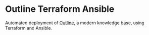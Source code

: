 # Outline Terraform Ansible

Automated deployment of [Outline](https://github.com/outline/outline), a modern knowledge base, using Terraform and Ansible.
